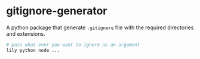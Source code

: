 # gitignore-generator

A python package that generate `.gitignore` file with the required directories and extensions.


```bash
# pass what ever you want to ignore as an argument
lily python node ...
```
